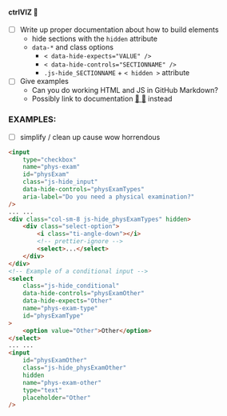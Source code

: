 #### ctrlVIZ :see_no_evil:

-   [ ] Write up proper documentation about how to build elements
    -   hide sections with the `hidden` attribute
    -   `data-*` and class options
        -   `< data-hide-expects="VALUE" />`
        -   `< data-hide-controls="SECTIONNAME" />`
        -   `.js-hide_SECTIONNAME` + `< hidden >` attribute
-   [ ] Give examples
    -   Can you do working HTML and JS in GitHub Markdown?
    -   Possibly link to documentation [:link: :book:](https://dev.excelerondesigns.com) instead

### EXAMPLES:

-   [ ] simplify / clean up cause wow horrendous

```html
<input
	type="checkbox"
	name="phys-exam"
	id="physExam"
	class="js-hide_input"
	data-hide-controls="physExamTypes"
	aria-label="Do you need a physical examination?"
/>
... ...
<div class="col-sm-8 js-hide_physExamTypes" hidden>
	<div class="select-option">
		<i class="ti-angle-down"></i>
		<!-- prettier-ignore -->
		<select>...</select>
	</div>
</div>
<!-- Example of a conditional input -->
<select
	class="js-hide_conditional"
	data-hide-controls="physExamOther"
	data-hide-expects="Other"
	name="phys-exam-type"
	id="physExamType"
>
	<option value="Other">Other</option>
</select>
... ...
<input
	id="physExamOther"
	class="js-hide_physExamOther"
	hidden
	name="phys-exam-other"
	type="text"
	placeholder="Other"
/>
```
